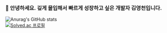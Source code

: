 ### 👋 안녕하세요. 깊게 몰입해서 빠르게 성장하고 싶은 개발자 김영천입니다.
![Anurag's GitHub stats](https://github-readme-stats.vercel.app/api?username=youngcheon&show_icons=true&theme=highcontrast)
<br>
[![Solved.ac
프로필](http://mazassumnida.wtf/api/v2/generate_badge?boj=rla1371)](https://solved.ac/rla1371)
